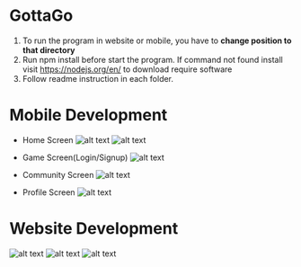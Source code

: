 # GottaGo

1. To run the program in website or mobile, you have to **change position to that directory**
2. Run npm install before start the program. If command not found install visit https://nodejs.org/en/ to download require software
3. Follow readme instruction in each folder.

# Mobile Development

* Home Screen 
![alt text](https://github.com/remit233/GottaGo/blob/master/READMEASSETS/Home_search.png)
![alt text](https://github.com/remit233/GottaGo/blob/master/READMEASSETS/Home_coordinate.png)

* Game Screen(Login/Signup)
![alt text](https://github.com/remit233/GottaGo/blob/master/READMEASSETS/Game_login.png)

* Community Screen
![alt text](https://github.com/remit233/GottaGo/blob/master/READMEASSETS/Chat.png)
* Profile Screen
![alt text](https://github.com/remit233/GottaGo/blob/master/READMEASSETS/Profile.png)

# Website Development
![alt text]()
![alt text]()
![alt text]()
